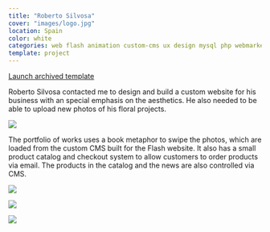 ```yaml
---
title: "Roberto Silvosa"
cover: "images/logo.jpg"
location: Spain
color: white
categories: web flash animation custom-cms ux design mysql php webmarket
template: project
---
```


<p class="align-center">
<a class="btn" role="button" href="http://work.joanmira.com/webs/robertosilvosa/" target="_blank">Launch archived template</a></p>

Roberto Silvosa contacted me to design and build a custom website for his business with an special emphasis on the aesthetics. He also needed to be able to upload new photos of his floral projects.

![](/work/roberto-silvosa/images/1.jpg)

The portfolio of works uses a book metaphor to swipe the photos, which are loaded from the custom CMS built for the Flash website. It also has a small product catalog and checkout system to allow customers to order products via email. The products in the catalog and the news are also controlled via CMS.

![](/work/roberto-silvosa/images/2.jpg)

![](/work/roberto-silvosa/images/3.jpg)

![](/work/roberto-silvosa/images/4.jpg)
